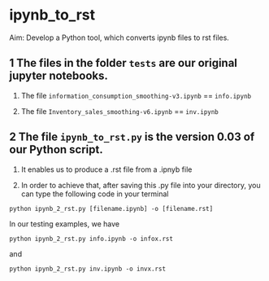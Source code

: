 # ipynb_to_rst

Aim: Develop a Python tool, which converts ipynb files to rst files.

## 1 The files in the folder `tests` are our original jupyter notebooks.

1. The file `information_consumption_smoothing-v3.ipynb` == `info.ipynb`

2. The file `Inventory_sales_smoothing-v6.ipynb` == `inv.ipynb`

## 2 The file `ipynb_to_rst.py` is the version 0.03 of our Python script.

1. It enables us to produce a .rst file from a .ipnyb file

2. In order to achieve that, after saving this .py file into your directory, you can type the following code in your terminal

`python ipynb_2_rst.py [filename.ipynb] -o [filename.rst]`

In our testing examples, we have

`python ipynb_2_rst.py info.ipynb -o infox.rst`

and 

`python ipynb_2_rst.py inv.ipynb -o invx.rst`
